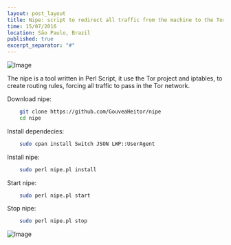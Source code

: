 ```yaml
---
layout: post_layout
title: Nipe: script to redirect all traffic from the machine to the Tor network!
time: 15/07/2016
location: São Paulo, Brazil
published: true
excerpt_separator: "#"
---
```


![Image](https://cdn-images-1.medium.com/max/600/1*S9xp2RtovtrimwSc-LBatA.png)

The nipe is a tool written in Perl Script, it use the Tor project and iptables,
to create routing rules, forcing all traffic to pass in the Tor network.

Download nipe:

```bash
    git clone https://github.com/GouveaHeitor/nipe
    cd nipe
```

Install dependecies:

```bash
    sudo cpan install Switch JSON LWP::UserAgent
```

Install nipe:

```bash
    sudo perl nipe.pl install
```

Start nipe:

```bash
    sudo perl nipe.pl start
```

Stop nipe:

```bash
    sudo perl nipe.pl stop
```

![Image](https://cdn-images-1.medium.com/max/800/1*prMxBsonY40OqtfFgqUwJQ.jpeg)